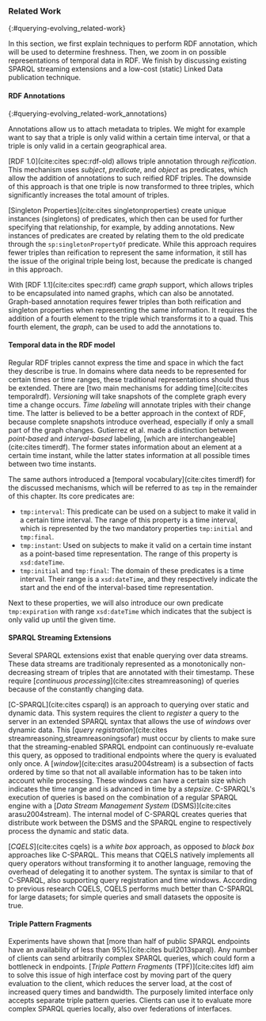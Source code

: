 ### Related Work
{:#querying-evolving_related-work}

In this section, we first explain techniques to perform RDF annotation,
which will be used to determine freshness.
Then, we zoom in on possible representations of temporal data in&nbsp;RDF.
We finish by discussing existing SPARQL streaming extensions
and a low-cost (static) Linked Data publication technique.

#### RDF Annotations
{:#querying-evolving_related-work_annotations}

Annotations allow us to attach metadata to triples.
We might for example want to say that a triple is
only valid within a certain time interval, or that a triple is only valid in a certain geographical area.

[RDF 1.0](cite:cites spec:rdf-old) allows triple annotation through *reification*.
This mechanism uses *subject*, *predicate*, and *object* as predicates, which allow the addition of annotations
to such reified RDF triples.
The downside of this approach is that one triple is now transformed to three triples, which significantly increases the
total amount of triples.

[Singleton Properties](cite:cites singletonproperties) create unique instances (singletons) of predicates, which then can be used for further specifying
that relationship, for example, by adding annotations. New instances of predicates are created by relating them to the
old predicate through the `sp:singletonPropertyOf` predicate.
While this approach requires fewer triples than reification to represent the same information, it still has
the issue of the original triple being lost, because the predicate is changed in this approach.

With [RDF 1.1](cite:cites spec:rdf) came *graph* support, which allows triples to be encapsulated into named graphs, which can also be annotated.
Graph-based annotation requires fewer triples than both reification and singleton properties when representing
the same information. It requires the addition of a fourth element to the triple which transforms it to a quad.
This fourth element, the *graph*, can be used to add the annotations to.

#### Temporal data in the RDF model

Regular RDF triples cannot express the time and space in which the fact they describe is true.
In domains where data needs to be represented for certain times or time ranges, these traditional representations
should thus be extended.
There are [two main mechanisms for adding time](cite:cites temporalrdf).
*Versioning* will take snapshots of the complete graph every time a change occurs.
*Time labeling* will annotate triples with their change time.
The latter is believed to be a better approach in the context of RDF,
because complete snapshots introduce overhead,
especially if only a small part of the graph changes.
Gutierrez et al. made a distinction between *point-based* and *interval-based* labeling,
[which are interchangeable](cite:cites timerdf).
The former states information about an element at a certain time instant, while the latter states
information at all possible times between two time instants.

The same authors introduced a&nbsp;[temporal vocabulary](cite:cites timerdf) for the discussed mechanisms, which will
be referred to as `tmp` in the remainder of this chapter. Its core predicates&nbsp;are:

* `tmp:interval`: This predicate can be used on a subject to make it valid in a certain time interval.
    The range of this property is a time interval, which is represented by the two mandatory
    properties `tmp:initial` and `tmp:final`.
* `tmp:instant`: Used on subjects to make it valid on a certain time instant as a point-based time representation.
    The range of this property is `xsd:dateTime`.
* `tmp:initial` and `tmp:final`: The domain of these predicates is a time interval.
    Their range is a `xsd:dateTime`, and they respectively indicate the start and the
    end of the interval-based time representation.

Next to these properties, we will also introduce our own predicate `tmp:expiration` with range `xsd:dateTime`
which indicates that the subject is only valid up until the given time.

#### SPARQL Streaming Extensions

Several SPARQL extensions exist that enable querying over data streams.
These data streams are traditionaly represented as a monotonically non-decreasing stream of triples that are annotated with their timestamp.
These require [*continuous processing*](cite:cites streamreasoning) of queries because of the constantly changing data.

[C-SPARQL](cite:cites csparql) is an approach to querying over static and dynamic data.
This system requires the client to *register* a query to the server in an extended
SPARQL syntax that allows the use of *windows* over dynamic data.
This [*query registration*](cite:cites streamreasoning,streamreasoningsofar)
must occur by clients to make sure that the streaming-enabled SPARQL endpoint can continuously re-evaluate this query,
as opposed to traditional endpoints where the query is evaluated only once.
A&nbsp;[*window*](cite:cites arasu2004stream) is a subsection of facts ordered by time so that not all available
information has to be taken into account while processing. These windows can have a certain size which
indicates the time range and is advanced in time by a&nbsp;*stepsize*.
C-SPARQL's execution of queries is based on the combination of a regular SPARQL engine with a
[*Data Stream Management System* (DSMS)](cite:cites arasu2004stream). The internal model of C-SPARQL 
creates queries that distribute work between the DSMS and the SPARQL engine to respectively
process the dynamic and static data.

[*CQELS*](cite:cites cqels) is a *white box* approach, as opposed to *black box*
approaches like C-SPARQL.
This means that CQELS natively implements all query operators without transforming it to another
language, removing the overhead of delegating it to another system.
The syntax is similar to that of C-SPARQL, also supporting query registration and time windows.
According to previous research CQELS, CQELS performs much better than C-SPARQL for large
datasets; for simple queries and small datasets the opposite is true.

#### Triple Pattern Fragments
    
Experiments have shown that [more than half of public SPARQL endpoints have an availability of less than 95%](cite:cites buil2013sparql).
Any number of clients can send arbitrarily complex SPARQL queries, which could form a bottleneck in endpoints.
[*Triple Pattern Fragments* (TPF)](cite:cites ldf) aim to solve this issue of high interface cost by moving part of
the query evaluation to the client, which reduces the server load, at the cost of increased query times and bandwidth.
The purposely limited interface only accepts separate triple pattern queries.
Clients can use it to evaluate more complex SPARQL queries locally,
also over federations of interfaces.
